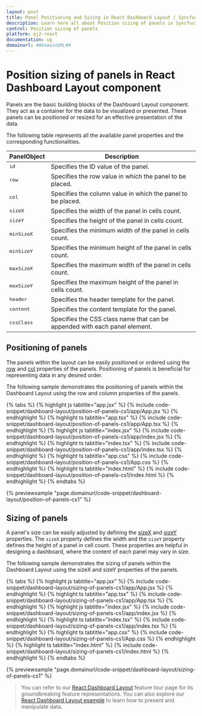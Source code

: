```yaml
---
layout: post
title: Panel Positioning and Sizing in React Dashboard Layout | Syncfusion
description: Learn here all about Position sizing of panels in Syncfusion React Dashboard Layout  component of Syncfusion Essential JS 2 and more.
control: Position sizing of panels 
platform: ej2-react
documentation: ug
domainurl: ##DomainURL##
---
```


# Position sizing of panels in React Dashboard Layout  component

Panels are the basic building blocks of the Dashboard Layout  component. They act as a container for the data to be visualized or presented. These panels can be positioned or resized for an effective presentation of the data.

The following table represents all the available panel properties and the corresponding functionalities.

| **PanelObject** | **Description** |
| --- | --- |
| <kbd>id</kbd> | Specifies the ID value of the panel. |
| <kbd>row</kbd> | Specifies the row value in which the panel to be placed. |
| <kbd>col</kbd> | Specifies the column value in which the panel to be placed. |
| <kbd>sizeX</kbd> | Specifies the width of the panel in cells count. |
| <kbd>sizeY</kbd> | Specifies the height of the panel in cells count. |
| <kbd>minSizeX</kbd> |Specifies the minimum width of the panel in cells count. |
| <kbd>minSizeY</kbd> | Specifies the minimum height of the panel in cells count. |
| <kbd>maxSizeX</kbd> | Specifies the maximum width of the panel in cells count. |
| <kbd>maxSizeY</kbd> | Specifies the maximum height of the panel in cells count. |
| <kbd>header</kbd> | Specifies the header template for the panel. |
| <kbd>content</kbd> | Specifies the content template for the panel. |
| <kbd>cssClass</kbd> | Specifies the CSS class name that can be appended with each panel element.|

## Positioning of panels

The panels within the layout can be easily positioned or ordered using the [row](https://ej2.syncfusion.com/react/documentation/api/dashboard-layout/panelModel/#row) and [col](https://ej2.syncfusion.com/react/documentation/api/dashboard-layout/panelModel/#col) properties of the panels. Positioning of panels is beneficial for representing data in any desired order.

The following sample demonstrates the positioning of panels within the Dashboard Layout  using the row and column properties of the panels.

{% tabs %}
{% highlight js tabtitle="app.jsx" %}
{% include code-snippet/dashboard-layout/position-of-panels-cs1/app/App.jsx %}
{% endhighlight %}
{% highlight ts tabtitle="app.tsx" %}
{% include code-snippet/dashboard-layout/position-of-panels-cs1/app/App.tsx %}
{% endhighlight %}
{% highlight js tabtitle="index.jsx" %}
{% include code-snippet/dashboard-layout/position-of-panels-cs1/app/index.jsx %}
{% endhighlight %}
{% highlight ts tabtitle="index.tsx" %}
{% include code-snippet/dashboard-layout/position-of-panels-cs1/app/index.tsx %}
{% endhighlight %}
{% highlight ts tabtitle="app.css" %}
{% include code-snippet/dashboard-layout/position-of-panels-cs1/App.css %}
{% endhighlight %}
{% highlight ts tabtitle="index.html" %}
{% include code-snippet/dashboard-layout/position-of-panels-cs1/index.html %}
{% endhighlight %}
{% endtabs %}

 {% previewsample "page.domainurl/code-snippet/dashboard-layout/position-of-panels-cs1" %}

## Sizing of panels

A panel's size can be easily adjusted by defining the [sizeX](https://ej2.syncfusion.com/react/documentation/api/dashboard-layout/panelModel/#sizex) and [sizeY](https://ej2.syncfusion.com/react/documentation/api/dashboard-layout/panelModel/#sizey) properties. The `sizeX` property defines the width and the `sizeY` property defines the height of a panel in cell count. These properties are helpful in designing a dashboard, where the content of each panel may vary in size.

The following sample demonstrates the sizing of panels within the Dashboard Layout  using the sizeX and sizeY properties of the panels.

{% tabs %}
{% highlight js tabtitle="app.jsx" %}
{% include code-snippet/dashboard-layout/sizing-of-panels-cs1/app/App.jsx %}
{% endhighlight %}
{% highlight ts tabtitle="app.tsx" %}
{% include code-snippet/dashboard-layout/sizing-of-panels-cs1/app/App.tsx %}
{% endhighlight %}
{% highlight js tabtitle="index.jsx" %}
{% include code-snippet/dashboard-layout/sizing-of-panels-cs1/app/index.jsx %}
{% endhighlight %}
{% highlight ts tabtitle="index.tsx" %}
{% include code-snippet/dashboard-layout/sizing-of-panels-cs1/app/index.tsx %}
{% endhighlight %}
{% highlight ts tabtitle="app.css" %}
{% include code-snippet/dashboard-layout/sizing-of-panels-cs1/App.css %}
{% endhighlight %}
{% highlight ts tabtitle="index.html" %}
{% include code-snippet/dashboard-layout/sizing-of-panels-cs1/index.html %}
{% endhighlight %}
{% endtabs %}

 {% previewsample "page.domainurl/code-snippet/dashboard-layout/sizing-of-panels-cs1" %}

> You can refer to our [React Dashboard Layout](https://www.syncfusion.com/react-ui-components/react-dashboard-layout) feature tour page for its groundbreaking feature representations. You can also explore our [React Dashboard Layout example](https://ej2.syncfusion.com/react/demos/#/material/dashboard-layout/default) to learn how to present and manipulate data.